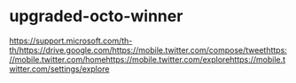 # upgraded-octo-winner
https://support.microsoft.com/th-th/https://drive.google.com/https://mobile.twitter.com/compose/tweethttps://mobile.twitter.com/homehttps://mobile.twitter.com/explorehttps://mobile.twitter.com/settings/explore
